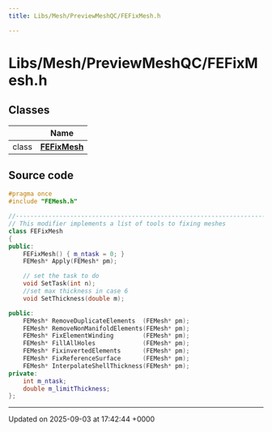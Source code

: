 ```yaml
---
title: Libs/Mesh/PreviewMeshQC/FEFixMesh.h

---
```


# Libs/Mesh/PreviewMeshQC/FEFixMesh.h



## Classes

|                | Name           |
| -------------- | -------------- |
| class | **[FEFixMesh](../Classes/classFEFixMesh.md)**  |




## Source code

```cpp
#pragma once
#include "FEMesh.h"

//-----------------------------------------------------------------------------
// This modifier implements a list of tools to fixing meshes
class FEFixMesh
{
public:
    FEFixMesh() { m_ntask = 0; }
    FEMesh* Apply(FEMesh* pm);

    // set the task to do
    void SetTask(int n);
    //set max thickness in case 6
    void SetThickness(double m);

public:
    FEMesh* RemoveDuplicateElements  (FEMesh* pm);
    FEMesh* RemoveNonManifoldElements(FEMesh* pm);
    FEMesh* FixElementWinding        (FEMesh* pm);
    FEMesh* FillAllHoles             (FEMesh* pm);
    FEMesh* FixinvertedElements      (FEMesh* pm);
    FEMesh* FixReferenceSurface      (FEMesh* pm);
    FEMesh* InterpolateShellThickness(FEMesh* pm);
private:
    int m_ntask;
    double m_limitThickness;
};
```


-------------------------------

Updated on 2025-09-03 at 17:42:44 +0000
